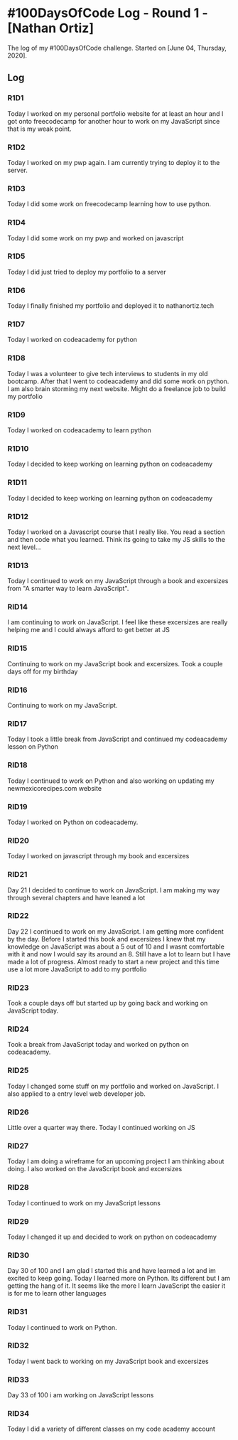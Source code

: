 # #100DaysOfCode Log - Round 1 - [Nathan Ortiz]

The log of my #100DaysOfCode challenge. Started on [June 04, Thursday, 2020].

## Log


### R1D1 
Today I worked on my personal portfolio website for at least an hour and I got onto freecodecamp for another 
hour to work on my JavaScript since that is my weak point.

### R1D2
Today I worked on my pwp again. I am currently trying to deploy it to the server. 

### R1D3
Today I did some work on freecodecamp learning how to use python.

### R1D4
Today I did some work on my pwp and worked on javascript

### R1D5
Today I did just tried to deploy my portfolio to a server

### R1D6
Today I finally finished my portfolio and deployed it to nathanortiz.tech

### R1D7
Today I worked on codeacademy for python

### R1D8

Today I was a volunteer to give tech interviews to students in my old bootcamp. After that I went to codeacademy 
and did some work on python. I am also brain storming my next website. Might do a freelance job to build my portfolio

### R1D9
Today I worked on codeacademy to learn python

### R1D10
Today I decided to keep working on learning python on codeacademy

### R1D11
Today I decided to keep working on learning python on codeacademy

### R1D12
Today I worked on a Javascript course that I really like. You read a section and then code what you learned. Think
its going to take my JS skills to the next level...

### R1D13
Today I continued to work on my JavaScript through a book and excersizes from "A smarter way to learn JavaScript".

### RID14
I am continuing to work on JavaScript. I feel like these excersizes are really helping me and I could always afford
to get better at JS

### RID15
Continuing to work on my JavaScript book and excersizes. Took a couple days off for my birthday

### RID16
Continuing to work on my JavaScript.

### RID17
Today I took a little break from JavaScript and continued my codeacademy lesson on Python

### RID18
Today I continued to work on Python and also working on updating my newmexicorecipes.com website

### RID19
Today I worked on Python on codeacademy.

### RID20
Today I worked on javascript through my book and excersizes

### RID21
Day 21 I decided to continue to work on JavaScript. I am making my way through several chapters and have leaned a lot

### RID22
Day 22 I continued to work on my JavaScript. I am getting more confident by the day. Before I started this book and excersizes
I knew that my knowledge on JavaScript was about a 5 out of 10 and I wasnt comfortable with it and now I would say its
around an 8. Still have a lot to learn but I have made a lot of progress. Almost ready to start a new project and this 
time use a lot more JavaScript to add to my portfolio

### RID23
Took a couple days off but started up by going back and working on JavaScript today.

### RID24
Took a break from JavaScript today and worked on python on codeacademy.

### RID25
Today I changed some stuff on my portfolio and worked on JavaScript. I also applied to a entry level web developer job.

### RID26
Little over a quarter way there. Today I continued working on JS

### RID27
Today I am doing a wireframe for an upcoming project I am thinking about doing. I also worked on the JavaScript book and
excersizes

### RID28
Today I continued to work on my JavaScript lessons

### RID29 
Today I changed it up and decided to work on python on codeacademy

### RID30
Day 30 of 100 and I am glad I started this and have learned a lot and im excited to keep going. Today I learned more 
on Python. Its different but I am getting the hang of it. It seems like the more I learn JavaScript the easier it is
for me to learn other languages

### RID31
Today I continued to work on Python.

### RID32
Today I went back to working on my JavaScript book and excersizes

### RID33
Day 33 of 100 i am working on JavaScript lessons

### RID34 
Today I did a variety of different classes on my code academy account